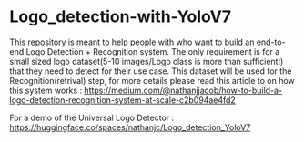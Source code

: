 # Logo_detection-with-YoloV7

This repository is meant to help people with who want to build an end-to-end Logo Detection + Recognition system. The only requirement is for a small sized logo dataset(5-10 images/Logo class is more than sufficient!) that they need to detect for their use case. This dataset will be used for the Recognition(retrival) step, for more details please read this article to on how this system works : 
https://medium.com/@nathanjjacob/how-to-build-a-logo-detection-recognition-system-at-scale-c2b094ae4fd2

For a demo of the Universal Logo Detector : https://huggingface.co/spaces/nathanjc/Logo_detection_YoloV7
